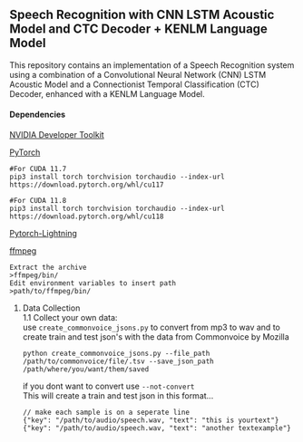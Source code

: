 ## Speech Recognition with CNN LSTM Acoustic Model and CTC Decoder + KENLM Language Model
This repository contains an implementation of a Speech Recognition system using a combination of a Convolutional Neural Network (CNN) LSTM Acoustic Model and a Connectionist Temporal Classification (CTC) Decoder, enhanced with a KENLM Language Model.

#### Dependencies
[NVIDIA Developer Toolkit](https://developer.nvidia.com/cuda-11-7-0-download-archive)

[PyTorch](https://pytorch.org/)

```
#For CUDA 11.7
pip3 install torch torchvision torchaudio --index-url https://download.pytorch.org/whl/cu117

#For CUDA 11.8
pip3 install torch torchvision torchaudio --index-url https://download.pytorch.org/whl/cu118
```
[Pytorch-Lightning](https://www.pytorchlightning.ai/index.html)

[ffmpeg](https://www.ffmpeg.org/)
```
Extract the archive
>ffmpeg/bin/
Edit environment variables to insert path 
>path/to/ffmpeg/bin/
```

1. Data Collection <br>
    1.1 Collect your own data: <br> 
            use `create_commonvoice_jsons.py` to convert from mp3 to wav and to create train and test json's with the data from Commonvoice by Mozilla
    ```
    python create_commonvoice_jsons.py --file_path /path/to/commonvoice/file/.tsv --save_json_path /path/where/you/want/them/saved 
    ```

    if you dont want to convert use `--not-convert` 
    <br>
    This will create a train and test json in this format...
    ```
    // make each sample is on a seperate line
    {"key": "/path/to/audio/speech.wav, "text": "this is yourtext"}
    {"key": "/path/to/audio/speech.wav, "text": "another textexample"}
    ``` 
